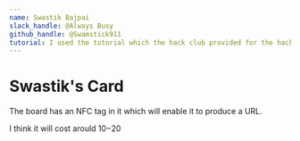 ```yaml
---
name: Swastik Bajpai
slack_handle: @Always Busy
github_handle: @Swamstick911
tutorial: I used the tutorial which the hack club provided for the hacking card.
---
```


# Swastik's Card

<!-- Describe your board in 2-3 sentences. What are you making? What will it do? -->
The board has an NFC tag in it which will enable it to produce a URL.

<!-- How much is it going to cost? -->
I think it will cost arould $10-$20

